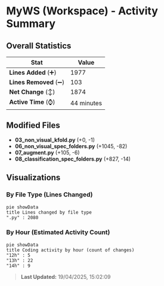 # MyWS (Workspace) - Activity Summary 

## Overall Statistics

| Stat                   | Value                                                             |
| ---------------------- | ----------------------------------------------------------------- |
| **Lines Added** (➕)   | 1977                                          |
| **Lines Removed** (➖) | 103                                        |
| **Net Change** (↕)    | 1874                |
| **Active Time** (⌚)   | 44 minutes |


## Modified Files
- **03_non_visual_kfold.py** (+0, -1)
- **06_non_visual_spec_folders.py** (+1045, -82)
- **07_augment.py** (+105, -6)
- **08_classification_spec_folders.py** (+827, -14)

## Visualizations

### By File Type (Lines Changed)

```mermaid
pie showData
title Lines changed by file type
".py" : 2080
```

### By Hour (Estimated Activity Count)

```mermaid
pie showData
title Coding activity by hour (count of changes)
"12h" : 5
"13h" : 22
"14h" : 9
```


> **Last Updated:** 19/04/2025, 15:02:09